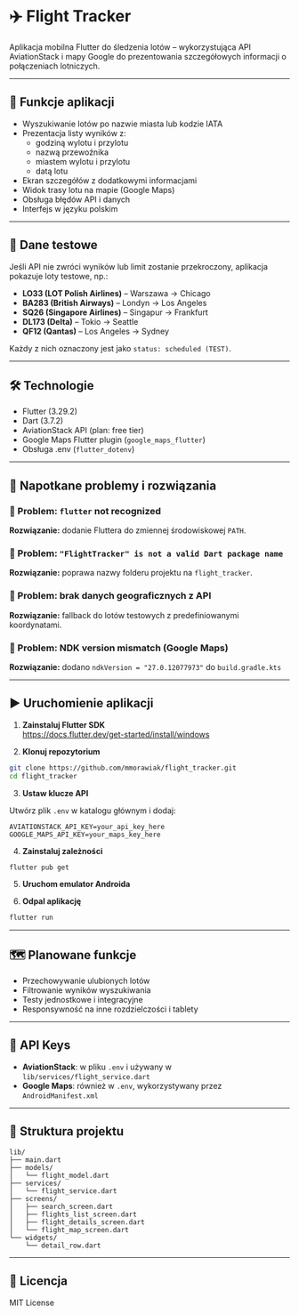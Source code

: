 # ✈️ Flight Tracker

Aplikacja mobilna Flutter do śledzenia lotów – wykorzystująca API AviationStack i mapy Google do prezentowania szczegółowych informacji o połączeniach lotniczych.

---

## 📱 Funkcje aplikacji

- Wyszukiwanie lotów po nazwie miasta lub kodzie IATA
- Prezentacja listy wyników z:
  - godziną wylotu i przylotu
  - nazwą przewoźnika
  - miastem wylotu i przylotu
  - datą lotu
- Ekran szczegółów z dodatkowymi informacjami
- Widok trasy lotu na mapie (Google Maps)
- Obsługa błędów API i danych
- Interfejs w języku polskim

---

## 🧪 Dane testowe

Jeśli API nie zwróci wyników lub limit zostanie przekroczony, aplikacja pokazuje loty testowe, np.:

- **LO33 (LOT Polish Airlines)** – Warszawa → Chicago  
- **BA283 (British Airways)** – Londyn → Los Angeles  
- **SQ26 (Singapore Airlines)** – Singapur → Frankfurt  
- **DL173 (Delta)** – Tokio → Seattle  
- **QF12 (Qantas)** – Los Angeles → Sydney  

Każdy z nich oznaczony jest jako `status: scheduled (TEST)`.

---

## 🛠️ Technologie

- Flutter (3.29.2)
- Dart (3.7.2)
- AviationStack API (plan: free tier)
- Google Maps Flutter plugin (`google_maps_flutter`)
- Obsługa .env (`flutter_dotenv`)

---

## 🚧 Napotkane problemy i rozwiązania

### 🔸 Problem: `flutter` not recognized  
**Rozwiązanie:** dodanie Fluttera do zmiennej środowiskowej `PATH`.

### 🔸 Problem: `"FlightTracker" is not a valid Dart package name`  
**Rozwiązanie:** poprawa nazwy folderu projektu na `flight_tracker`.

### 🔸 Problem: brak danych geograficznych z API  
**Rozwiązanie:** fallback do lotów testowych z predefiniowanymi koordynatami.

### 🔸 Problem: NDK version mismatch (Google Maps)  
**Rozwiązanie:** dodano `ndkVersion = "27.0.12077973"` do `build.gradle.kts`

---

## ▶️ Uruchomienie aplikacji

1. **Zainstaluj Flutter SDK**  
   https://docs.flutter.dev/get-started/install/windows

2. **Klonuj repozytorium**

```bash
git clone https://github.com/mmorawiak/flight_tracker.git
cd flight_tracker
```

3. **Ustaw klucze API**

Utwórz plik `.env` w katalogu głównym i dodaj:

```
AVIATIONSTACK_API_KEY=your_api_key_here
GOOGLE_MAPS_API_KEY=your_maps_key_here
```

4. **Zainstaluj zależności**

```bash
flutter pub get
```

5. **Uruchom emulator Androida**

6. **Odpal aplikację**

```bash
flutter run
```

---

## 🗺️ Planowane funkcje

- Przechowywanie ulubionych lotów
- Filtrowanie wyników wyszukiwania
- Testy jednostkowe i integracyjne
- Responsywność na inne rozdzielczości i tablety

---

## 🔑 API Keys

- **AviationStack**: w pliku `.env` i używany w `lib/services/flight_service.dart`
- **Google Maps**: również w `.env`, wykorzystywany przez `AndroidManifest.xml`

---

## 📁 Struktura projektu

```
lib/
├── main.dart
├── models/
│   └── flight_model.dart
├── services/
│   └── flight_service.dart
├── screens/
│   ├── search_screen.dart
│   ├── flights_list_screen.dart
│   ├── flight_details_screen.dart
│   └── flight_map_screen.dart
└── widgets/
    └── detail_row.dart
```

---

## 📄 Licencja

MIT License